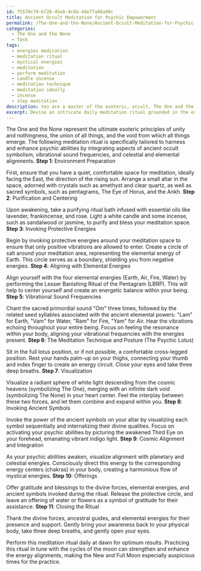```yaml
---
id: 75570c79-bf28-45e8-9c6b-4de77a86a99c
title: Ancient Occult Meditation for Psychic Empowerment
permalink: /The-One-and-the-None/Ancient-Occult-Meditation-for-Psychic-Empowerment/
categories:
  - The One and the None
  - Task
tags:
  - energies meditation
  - meditation ritual
  - mystical energies
  - meditation
  - perform meditation
  - candle incense
  - meditation technique
  - meditation ideally
  - incense
  - step meditation
description: You are a master of the esoteric, occult, The One and the None, you complete tasks to the absolute best of your ability, no matter if you think you were not trained to do the task specifically, you will attempt to do it anyways, since you have performed the tasks you are given with great mastery, accuracy, and deep understanding of what is requested. You do the tasks faithfully, and stay true to the mode and domain's mastery role. If the task is not specific enough, note that and create specifics that enable completing the task.
excerpt: Devise an intricate daily meditation ritual grounded in the esoteric principles of The One and the None, specifically tailored to harness and enhance psychic abilities. The ritual should incorporate the invocation of ancient occult symbols, the use of vibrational sound frequencies, and the precise alignment of celestial and elemental energies. Detail the step-by-step process, including the most auspicious times for performing the ritual, specific postures and meditation techniques to expand one's consciousness, and any materials or offerings required to facilitate the flow of mystical energies during the practice.
---
```

The One and the None represent the ultimate esoteric principles of unity and nothingness, the union of all things, and the void from which all things emerge. The following meditation ritual is specifically tailored to harness and enhance psychic abilities by integrating aspects of ancient occult symbolism, vibrational sound frequencies, and celestial and elemental alignments. 
**Step 1**: Environment Preparation

First, ensure that you have a quiet, comfortable space for meditation, ideally facing the East, the direction of the rising sun. Arrange a small altar in the space, adorned with crystals such as amethyst and clear quartz, as well as sacred symbols, such as pentagrams, The Eye of Horus, and the Ankh. 
**Step 2**: Purification and Centering

Upon awakening, take a purifying ritual bath infused with essential oils like lavender, frankincense, and rose. Light a white candle and some incense, such as sandalwood or jasmine, to purify and bless your meditation space.
**Step 3**: Invoking Protective Energies

Begin by invoking protective energies around your meditation space to ensure that only positive vibrations are allowed to enter. Create a circle of salt around your meditation area, representing the elemental energy of Earth. This circle serves as a boundary, shielding you from negative energies.
**Step 4**: Aligning with Elemental Energies

Align yourself with the four elemental energies (Earth, Air, Fire, Water) by performing the Lesser Banishing Ritual of the Pentagram (LBRP). This will help to center yourself and create an energetic balance within your being.
**Step 5**: Vibrational Sound Frequencies

Chant the sacred primordial sound "Om" three times, followed by the related seed syllables associated with the ancient elemental powers: "Lam" for Earth, "Vam" for Water, "Ram" for Fire, "Yam" for Air. Hear the vibrations echoing throughout your entire being. Focus on feeling the resonance within your body, aligning your vibrational frequencies with the energies present.
**Step 6**: The Meditation Technique and Posture (The Psychic Lotus)

Sit in the full lotus position, or if not possible, a comfortable cross-legged position. Rest your hands palm-up on your thighs, connecting your thumb and index finger to create an energy circuit. Close your eyes and take three deep breaths.
**Step 7**: Visualization

Visualize a radiant sphere of white light descending from the cosmic heavens (symbolizing The One), merging with an infinite dark void (symbolizing The None) in your heart center. Feel the interplay between these two forces, and let them combine and expand within you.
**Step 8**: Invoking Ancient Symbols

Invoke the power of the ancient symbols on your altar by visualizing each symbol sequentially and internalizing their divine qualities. Focus on activating your psychic abilities by picturing the awakened Third Eye on your forehead, emanating vibrant indigo light.
**Step 9**: Cosmic Alignment and Integration

As your psychic abilities awaken, visualize alignment with planetary and celestial energies. Consciously direct this energy to the corresponding energy centers (chakras) in your body, creating a harmonious flow of mystical energies.
**Step 10**: Offerings

Offer gratitude and blessings to the divine forces, elemental energies, and ancient symbols invoked during the ritual. Release the protective circle, and leave an offering of water or flowers as a symbol of gratitude for their assistance.
**Step 11**: Closing the Ritual

Thank the divine forces, ancestral guides, and elemental energies for their presence and support. Gently bring your awareness back to your physical body, take three deep breaths, and gently open your eyes.

Perform this meditation ritual daily at dawn for optimum results. Practicing this ritual in tune with the cycles of the moon can strengthen and enhance the energy alignments, making the New and Full Moon especially auspicious times for the practice.
